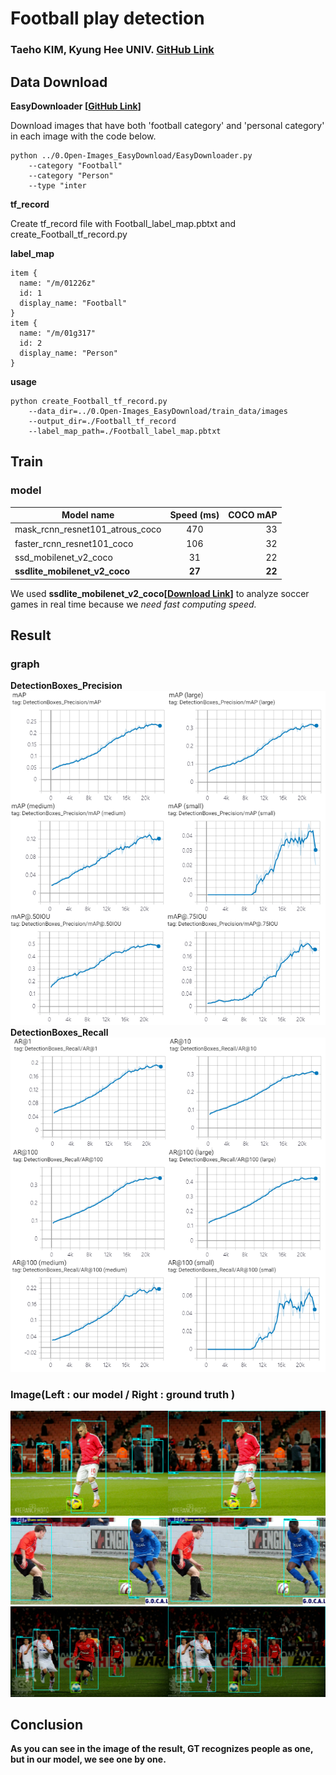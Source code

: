 # Football play detection
 ### Taeho KIM, Kyung Hee UNIV. <a href="https://github.com/HwangToeMat">GitHub Link</a>
 ## Data Download
 **EasyDownloader [<a href="https://github.com/HwangToeMat/Open-Images_EasyDownload">GitHub Link</a>]**

Download images that have both 'football category' and 'personal category' in each image with the code below.
```
python ../0.Open-Images_EasyDownload/EasyDownloader.py 
    --category "Football" 
    --category "Person" 
    --type "inter
```
**tf_record**

Create tf_record file with Football_label_map.pbtxt and create_Football_tf_record.py

**label_map**
```
item {
  name: "/m/01226z"
  id: 1
  display_name: "Football"
}
item {
  name: "/m/01g317"
  id: 2
  display_name: "Person"
}
```
**usage**
```
python create_Football_tf_record.py
    --data_dir=../0.Open-Images_EasyDownload/train_data/images
    --output_dir=./Football_tf_record
    --label_map_path=./Football_label_map.pbtxt
```
## Train
### model
| Model name        | Speed (ms)          | COCO mAP|
| ------------- |:-------------:| -----:|
| mask_rcnn_resnet101_atrous_coco      | 470      | 33 |
| faster_rcnn_resnet101_coco      | 106      | 32 |
| ssd_mobilenet_v2_coco      | 31      | 22 |
| **ssdlite_mobilenet_v2_coco**      | **27**      | **22** |

We used **ssdlite_mobilenet_v2_coco[<a href="http://download.tensorflow.org/models/object_detection/ssdlite_mobilenet_v2_coco_2018_05_09.tar.gz">Download Link</a>]** to analyze soccer games in real time because we *need fast computing speed.*

## Result
### graph
**DetectionBoxes_Precision**
![DetectionBoxes_Precision](images/DetectionBoxes_Precision.png)
**DetectionBoxes_Recall**
![DetectionBoxes_Recall](images/DetectionBoxes_Recall.png)
### Image(Left : our model / Right : ground truth )
![result1](images/result1.png)
![result2](images/result2.png)
![result3](images/result3.png)

## Conclusion
**As you can see in the image of the result, GT recognizes people as one, but in our model, we see one by one.**

